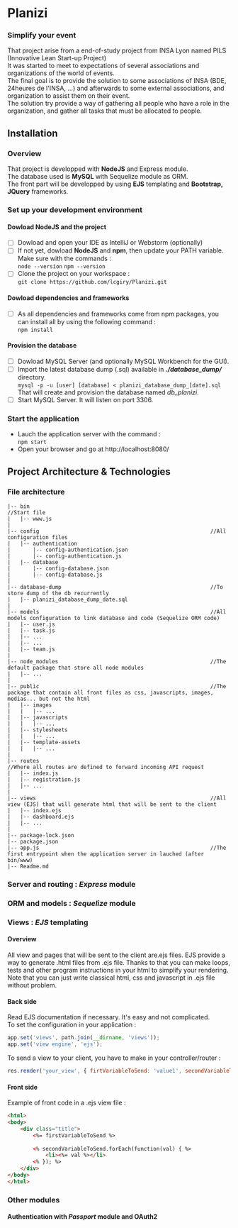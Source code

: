 # Planizi
### Simplify your event
That project arise from a end-of-study project from INSA Lyon named PILS (Innovative Lean Start-up Project)  
It was started to meet to expectations of several associations and organizations of the world of events.  
The final goal is to provide the solution to some associations of INSA (BDE, 24heures de l'INSA, ...) and afterwards to some external associations, and organization to assist them on their event.  
The solution try provide a way of gathering all people who have a role in the organization, and gather all tasks that must be allocated to people.  

## Installation
### Overview
That project is developped with **NodeJS** and Express module.  
The database used is **MySQL** with Sequelize module as ORM.  
The front part will be developped by using **EJS** templating and **Bootstrap, JQuery** frameworks.  

### Set up your development environment
#### Dowload NodeJS and the project
- [ ] Dowload and open your IDE as IntelliJ or Webstorm (optionally)  
- [ ] If not yet, dowload **NodeJS** and **npm**, then update your PATH variable. Make sure with the commands :  
`node --version`
`npm --version`
- [ ] Clone the project on your workspace :  
`git clone https://github.com/lcgiry/Planizi.git`

#### Dowload dependencies and frameworks
- [ ] As all dependencies and frameworks come from npm packages, you can install all by using the following command :  
`npm install`

#### Provision the database
- [ ] Dowload MySQL Server (and optionally MySQL Workbench for the GUI).  
- [ ] Import the latest database dump (.sql) available in ***./database_dump/*** directory.  
  `mysql -p -u [user] [database] < planizi_database_dump_[date].sql`  
  That will create and provision the database named *db_planizi*.  
- [ ] Start MySQL Server. It will listen on port 3306.  

### Start the application
- Lauch the application server with the command :   
`npm start`  
- Open your browser and go at http://localhost:8080/


## Project Architecture & Technologies
### File architecture
 ````$xslt
|-- bin                                                         //Start file
|   |-- www.js
|
|-- config                                                      //All configuration files
|   |-- authentication
|       |-- config-authentication.json
|       |-- config-authentication.js
|   |-- database
|       |-- config-database.json
|       |-- config-database.js
|
|-- database-dump                                               //To store dump of the db recurrently
|   |-- planizi_database_dump_date.sql
|
|-- models                                                      //All models configuration to link database and code (Sequelize ORM code)
|   |-- user.js
|   |-- task.js
|   |-- ...
|   |-- ...
|   |-- team.js
|
|-- node_modules                                                //The default package that store all node modules
|   |-- ...
|
|-- public                                                      //The package that contain all front files as css, javascripts, images, medias... but not the html
|   |-- images
|   |   |-- ...
|   |-- javascripts
|   |   |-- ...
|   |-- stylesheets
|   |   |-- ...
|   |-- template-assets
|   |   |-- ...
|
|-- routes                                                      //Where all routes are defined to forward incoming API request
|   |-- index.js
|   |-- registration.js
|   |-- ...
|
|-- views                                                       //All view (EJS) that will generate html that will be sent to the client
|   |-- index.ejs
|   |-- dashboard.ejs
|   |-- ...
|
|-- package-lock.json
|-- package.json
|-- app.js                                                      //The first entrypoint when the application server in lauched (after bin/www)
|-- Readme.md
```` 
 
 
### Server and routing : *Express* module

### ORM and models : *Sequelize* module

### Views : *EJS* templating
####  Overview
All view and pages that will be sent to the client are.ejs files. EJS provide a way to generate .html files from .ejs file. Thanks to that you can make loops, tests and other program instructions in your html to simplify your rendering.
Note that you can just write classical html, css and javascript in .ejs file without problem.

#### Back side
Read EJS documentation if necessary. It's easy and not complicated.  
To set the configuration in your application :
```javascript
app.set('views', path.join(__dirname, 'views'));
app.set('view engine', 'ejs');
````
To send a view to your client, you have to make in your controller/router :
````javascript
res.render('your_view', { firtVariableToSend: 'value1', secondVariableToSend: ['value2', 'value3'] });
````

#### Front side
Example of front code in a .ejs view file :
```html
<html>
<body>
    <div class="title">
        <%= firstVariableToSend %>
        
        <% secondVariableToSend.forEach(function(val) { %>
            <li><%= val %></li>
        <% }); %>
    </div>
</body>
</html>
````

### Other modules
#### Authentication with *Passport* module and OAuth2